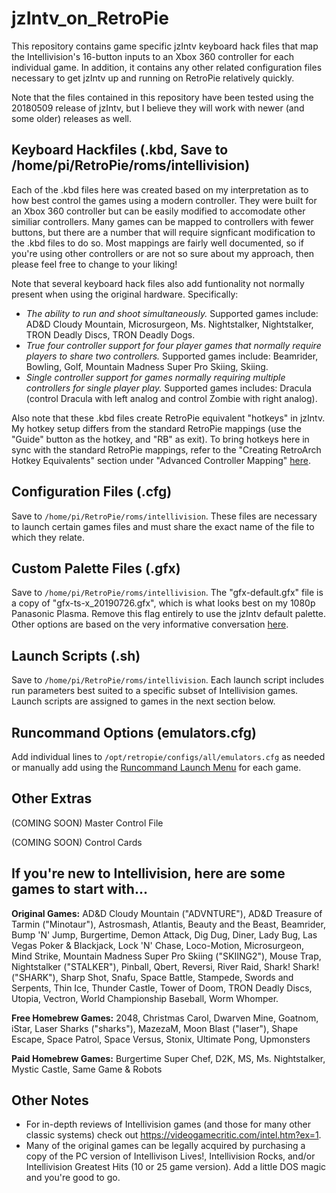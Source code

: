 # jzIntv_on_RetroPie
This repository contains game specific jzIntv keyboard hack files that map the Intellivision's 16-button inputs to an Xbox 360 controller for each individual game. In addition, it contains any other related configuration files necessary to get jzIntv up and running on RetroPie relatively quickly.

Note that the files contained in this repository have been tested using the 20180509 release of jzIntv, but I believe they will work with newer (and some older) releases as well.

## Keyboard Hackfiles (.kbd, Save to /home/pi/RetroPie/roms/intellivision)

Each of the .kbd files here was created based on my interpretation as to how best control the games using a modern controller. They were built for an Xbox 360 controller but can be easily modified to accomodate other similiar controllers. Many games can be mapped to controllers with fewer buttons, but there are a number that will require signficant modification to the .kbd files to do so. Most mappings are fairly well documented, so if you're using other controllers or are not so sure about my approach, then please feel free to change to your liking!

Note that several keyboard hack files also add funtionality not normally present when using the original hardware.  Specifically:
  * *The ability to run and shoot simultaneously.*  Supported games include:  AD&D Cloudy Mountain, Microsurgeon, Ms.   Nightstalker, Nightstalker, TRON Deadly Discs, TRON Deadly Dogs.
  * *True four controller support for four player games that normally require players to share two controllers.*  Supported games include: Beamrider, Bowling, Golf, Mountain Madness Super Pro Skiing, Skiing.
  * *Single controller support for games normally requiring multiple controllers for single player play.*  Supported games includes: Dracula (control Dracula with left analog and control Zombie with right analog).

Also note that these .kbd files create RetroPie equivalent "hotkeys" in jzIntv. My hotkey setup differs from the standard RetroPie mappings (use the "Guide" button as the hotkey, and "RB" as exit). To bring hotkeys here in sync with the standard RetroPie mappings, refer to the "Creating RetroArch Hotkey Equivalents" section under "Advanced Controller Mapping" [here](https://github.com/RetroPie/RetroPie-Setup/wiki/Mapping-a-Controller-for-Intellivision).

## Configuration Files (.cfg)

Save to `/home/pi/RetroPie/roms/intellivision`.  These files are necessary to launch certain games files and must share the exact name of the file to which they relate.

## Custom Palette Files (.gfx)

Save to `/home/pi/RetroPie/roms/intellivision`.  The "gfx-default.gfx" file is a copy of "gfx-ts-x_20190726.gfx", which is what looks best on my 1080p Panasonic Plasma. Remove this flag entirely to use the jzIntv default palette. Other options are based on the very informative conversation [here](https://atariage.com/forums/topic/278354-gfx-palette-flag/).

## Launch Scripts (.sh)

Save to `/home/pi/RetroPie/roms/intellivision`. Each launch script includes run parameters best suited to a specific subset of Intellivision games. Launch scripts are assigned to games in the next section below.

## Runcommand Options (emulators.cfg)

Add individual lines to `/opt/retropie/configs/all/emulators.cfg` as needed or manually add using the [Runcommand Launch Menu](https://github.com/RetroPie/RetroPie-Setup/wiki/runcommand) for each game.

## Other Extras

(COMING SOON) Master Control File

(COMING SOON) Control Cards

## If you're new to Intellivision, here are some games to start with...

**Original Games:**  AD&D Cloudy Mountain ("ADVNTURE"), AD&D Treasure of Tarmin ("Minotaur"), Astrosmash, Atlantis, Beauty and the Beast, Beamrider, Bump 'N' Jump, Burgertime, Demon Attack, Dig Dug, Diner, Lady Bug, Las Vegas Poker & Blackjack, Lock 'N' Chase, Loco-Motion, Microsurgeon, Mind Strike, Mountain Madness Super Pro Skiing ("SKIING2"), Mouse Trap, Nightstalker ("STALKER"), Pinball, Qbert, Reversi, River Raid, Shark! Shark! ("SHARK"), Sharp Shot, Snafu, Space Battle, Stampede, Swords and Serpents, Thin Ice, Thunder Castle, Tower of Doom, TRON Deadly Discs, Utopia, Vectron, World Championship Baseball, Worm Whomper.

**Free Homebrew Games:**  2048, Christmas Carol, Dwarven Mine, Goatnom, iStar, Laser Sharks ("sharks"), MazezaM, Moon Blast ("laser"), Shape Escape, Space Patrol, Space Versus, Stonix, Ultimate Pong, Upmonsters

**Paid Homebrew Games:**  Burgertime Super Chef, D2K, MS, Ms. Nightstalker, Mystic Castle, Same Game & Robots

## Other Notes

* For in-depth reviews of Intellivision games (and those for many other classic systems) check out https://videogamecritic.com/intel.htm?ex=1.
* Many of the original games can be legally acquired by purchasing a copy of the PC version of Intellivison Lives!, Intellivision Rocks, and/or Intellivision Greatest Hits (10 or 25 game version). Add a little DOS magic and you're good to go.
